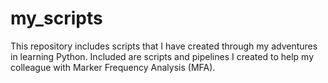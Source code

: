 # my_scripts
This repository includes scripts that I have created through my adventures in learning Python.
Included are scripts and pipelines I created to help my colleague with Marker Frequency Analysis (MFA). 

